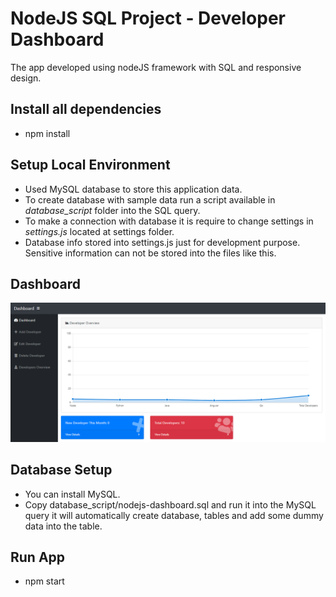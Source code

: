 # NodeJS SQL Project - Developer Dashboard
The app developed using nodeJS framework with SQL and responsive design.

## Install all dependencies
- npm install

## Setup Local Environment
- Used MySQL database to store this application data.
- To create database with sample data run a script available in *database_script* folder into the SQL query.
- To make a connection with database it is require to change settings in *settings.js* located at settings folder.
- Database info stored into settings.js just for development purpose. Sensitive information can not be stored into the files like this.

## Dashboard
![Dashboard.](https://github.com/hitubaldaniya/Nodejs-Dashboard/blob/master/views/images/Dashboard.png)

## Database Setup
- You can install MySQL.
- Copy database_script/nodejs-dashboard.sql and run it into the MySQL query it will automatically create database, tables and add some dummy data into the table.

## Run App
- npm start